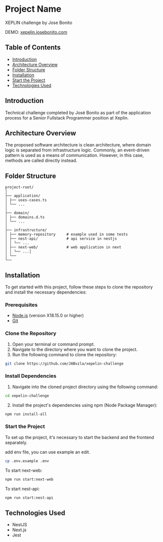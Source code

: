 # Project Name
XEPLIN challenge by Jose Bonito

DEMO:
<a href="https://xepelin.josebonito.com/" target="_blank">xepelin.josebonito.com</a>
## Table of Contents

- [Introduction](#introduction)
- [Architecture Overview](#architecture-overview)
- [Folder Structure](#folder-structure)
- [Installation](#installation)
- [Start the Project](#start-the-project)
- [Technologies Used](#technologies-used)

## Introduction

Technical challenge completed by José Bonito as part of the application process for a Senior Fullstack Programmer position at Xeplin.

## Architecture Overview

The proposed software architecture is clean architecture, where domain logic is separated from infrastructure logic. Commonly, an event-driven pattern is used as a means of communication. However, in this case, methods are called directly instead.

## Folder Structure

```
project-root/
│
├── application/
│ ├── uses-cases.ts
│ └── ...
│
├── domain/
│ ├── domains.d.ts
│ └── ...
│
├── infrastructure/
│ ├── memory-repository     # example used in some tests
│ ├── nest-api/             # api service in nestjs
│ │ └── ...
│ ├── next-web/             # web application in next
│ │ └── ...│
│ └──
└──
```

## Installation

To get started with this project, follow these steps to clone the repository and install the necessary dependencies:

### Prerequisites

- [Node.js](https://nodejs.org/) (version X18.15.0 or higher)
- [Git](https://git-scm.com/)

### Clone the Repository

1. Open your terminal or command prompt.
2. Navigate to the directory where you want to clone the project.
3. Run the following command to clone the repository:

```sh
git clone https://github.com/JABvzla/xepelin-challenge
```

### Install Dependencies

1. Navigate into the cloned project directory using the following command:

```sh
cd xepelin-challenge
```

2. Install the project's dependencies using npm (Node Package Manager):

```sh
npm run install-all
```

### Start the Project

To set up the project, it's necessary to start the backend and the frontend separately.

add env file, you can use example an edit.
```sh
cp .env.example .env
```

To start next-web:

```sh
npm run start:next-web
```

To start nest-api:

```sh
npm run start:nest-api
```

## Technologies Used

- NestJS
- Next.js
- Jest
